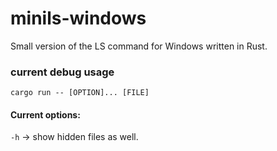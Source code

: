 # minils-windows
Small version of the LS command for Windows written in Rust.

### current debug usage
`cargo run -- [OPTION]... [FILE]` 
#### Current options: 
`-h` -> show hidden files as well.
